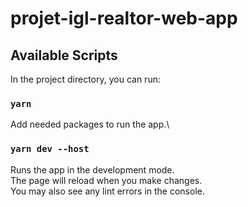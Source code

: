 # projet-igl-realtor-web-app

## Available Scripts

In the project directory, you can run:

### `yarn`

Add needed packages to run the app.\

### `yarn dev --host`

Runs the app in the development mode.\
The page will reload when you make changes.\
You may also see any lint errors in the console.
